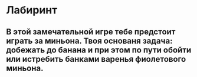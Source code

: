 # **Лабиринт**
## В этой замечательной игре тебе предстоит играть за миньона. Твоя основаня задача: добежать до банана и при этом по пути обойти или истребить банками варенья фиолетового миньона.
